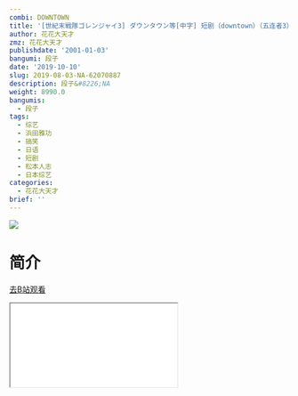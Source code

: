 ```yaml
---
combi: DOWNTOWN
title: '[世紀末戦隊ゴレンジャイ3] ダウンタウン等[中字] 短剧（downtown）（五连者3）'
author: 花花大天才
zmz: 花花大天才
publishdate: '2001-01-03'
bangumi: 段子
date: '2019-10-10'
slug: 2019-08-03-NA-62070887
description: 段子&#8226;NA
weight: 8990.0
bangumis:
  - 段子
tags:
  - 综艺
  - 浜田雅功
  - 搞笑
  - 日语
  - 短剧
  - 松本人志
  - 日本综艺
categories:
  - 花花大天才
brief: ''
---
```

![](https://raw.githubusercontent.com/tcgriffith/owaraisite/master/static/tmpimg/108a7247a35f6eaf6efb9dc1a20cd76d9a5c6be7.jpg.480.jpg)
# 简介  
  

[去B站观看](https://www.bilibili.com/video/av62070887/)
<div class ="resp-container"><iframe class="testiframe" src="//player.bilibili.com/player.html?aid=62070887"", scrolling="no", allowfullscreen="true" > </iframe></div> 

